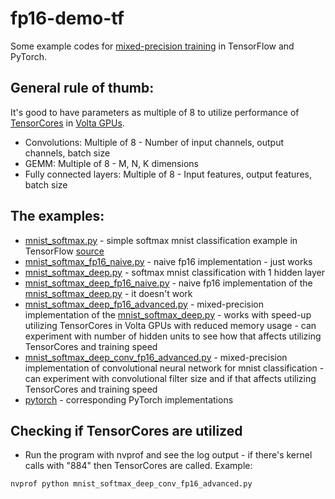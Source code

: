 # fp16-demo-tf

Some example codes for [mixed-precision training](https://docs.nvidia.com/deeplearning/sdk/mixed-precision-training/index.html) in TensorFlow and PyTorch.

## General rule of thumb:
It's good to have parameters as multiple of 8 to utilize performance of [TensorCores](https://devblogs.nvidia.com/programming-tensor-cores-cuda-9/) in [Volta GPUs](https://www.nvidia.com/en-us/data-center/tensorcore/).
- Convolutions: Multiple of 8 - Number of input channels, output channels, batch size
- GEMM: Multiple of 8 - M, N, K dimensions
- Fully connected layers: Multiple of 8 - Input features, output features, batch size

## The examples:
- [mnist_softmax.py](https://github.com/khcs/fp16-demo-tf/blob/master/mnist_softmax.py) - simple softmax mnist classification example in TensorFlow [source](https://github.com/tensorflow/tensorflow/blob/master/tensorflow/examples/tutorials/mnist/mnist_softmax.py)
- [mnist_softmax_fp16_naive.py](https://github.com/khcs/fp16-demo-tf/blob/master/mnist_softmax_fp16_naive.py) - naive fp16 implementation - just works
- [mnist_softmax_deep.py](https://github.com/khcs/fp16-demo-tf/blob/master/mnist_softmax_deep.py) - softmax mnist classification with 1 hidden layer
- [mnist_softmax_deep_fp16_naive.py](https://github.com/khcs/fp16-demo-tf/blob/master/mnist_softmax_deep_fp16_naive.py) - naive fp16 implementation of the [mnist_softmax_deep.py](https://github.com/khcs/fp16-demo-tf/blob/master/mnist_softmax_deep.py) - it doesn't work
- [mnist_softmax_deep_fp16_advanced.py](https://github.com/khcs/fp16-demo-tf/blob/master/mnist_softmax_deep_fp16_advanced.py) - mixed-precision implementation of the [mnist_softmax_deep.py](https://github.com/khcs/fp16-demo-tf/blob/master/mnist_softmax_deep.py) - works with speed-up utilizing TensorCores in Volta GPUs with reduced memory usage - can experiment with number of hidden units to see how that affects utilizing TensorCores and training speed
- [mnist_softmax_deep_conv_fp16_advanced.py](https://github.com/khcs/fp16-demo-tf/blob/master/mnist_softmax_deep_conv_fp16_advanced.py) - mixed-precision implementation of convolutional neural network for mnist classification - can experiment with convolutional filter size and if that affects utilizing TensorCores and training speed
- [pytorch](https://github.com/khcs/fp16-demo-tf/tree/master/pytorch) - corresponding PyTorch implementations

## Checking if TensorCores are utilized
- Run the program with nvprof and see the log output - if there's kernel calls with "884" then TensorCores are called.
Example:
```
nvprof python mnist_softmax_deep_conv_fp16_advanced.py
```
